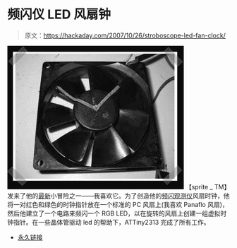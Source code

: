 # 频闪仪 LED 风扇钟

> 原文：<https://hackaday.com/2007/10/26/stroboscope-led-fan-clock/>

![](img/50dc319bd2fe5d1ac66770579fb87aec.png)
【sprite _ TM】发来了他的[最新](http://spritesmods.com/?art=ledfanclock&f=had)小冒险之一——我喜欢它。为了创造他的[频闪观测仪](http://en.wikipedia.org/wiki/Stroboscope)风扇时钟，他将一对红色和绿色的时钟指针放在一个标准的 PC 风扇上(我喜欢 Panaflo 风扇)，然后他建立了一个电路来频闪一个 RGB LED，以在旋转的风扇上创建一组虚拟时钟指针。在一些晶体管驱动 led 的帮助下，ATTiny2313 完成了所有工作。

*   [永久链接](http://spritesmods.com/?art=ledfanclock&f=had)